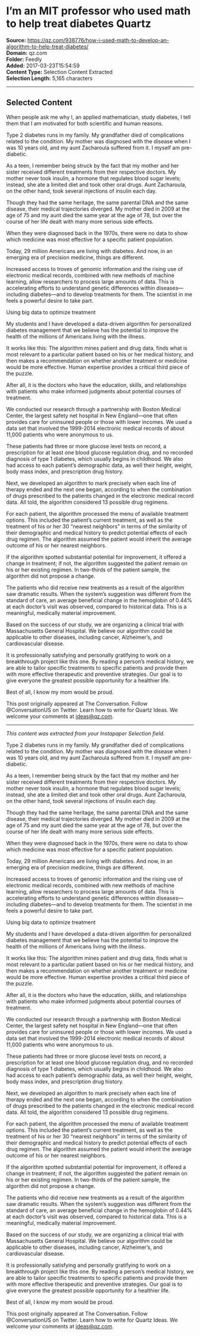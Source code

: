 # I’m an MIT professor who used math to help treat diabetes Quartz

**Source:** https://qz.com/938776/how-i-used-math-to-develop-an-algorithm-to-help-treat-diabetes/  
**Domain:** qz.com  
**Folder:** Feedly  
**Added:** 2017-03-23T15:54:59  
**Content Type:** Selection Content Extracted  
**Selection Length:** 5,165 characters  


---

## Selected Content

When people ask me why I, an applied mathematician, study diabetes, I tell them that I am motivated for both scientific and human reasons.

Type 2 diabetes runs in my family. My grandfather died of complications related to the condition. My mother was diagnosed with the disease when I was 10 years old, and my aunt Zacharoula suffered from it. I myself am pre-diabetic.

As a teen, I remember being struck by the fact that my mother and her sister received different treatments from their respective doctors. My mother never took insulin, a hormone that regulates blood sugar levels; instead, she ate a limited diet and took other oral drugs. Aunt Zacharoula, on the other hand, took several injections of insulin each day.

Though they had the same heritage, the same parental DNA and the same disease, their medical trajectories diverged. My mother died in 2009 at the age of 75 and my aunt died the same year at the age of 78, but over the course of her life dealt with many more serious side effects.

When they were diagnosed back in the 1970s, there were no data to show which medicine was most effective for a specific patient population.

Today, 29 million Americans are living with diabetes. And now, in an emerging era of precision medicine, things are different.

Increased access to troves of genomic information and the rising use of electronic medical records, combined with new methods of machine learning, allow researchers to process large amounts of data. This is accelerating efforts to understand genetic differences within diseases—including diabetes—and to develop treatments for them. The scientist in me feels a powerful desire to take part.

Using big data to optimize treatment

My students and I have developed a data-driven algorithm for personalized diabetes management that we believe has the potential to improve the health of the millions of Americans living with the illness.

It works like this: The algorithm mines patient and drug data, finds what is most relevant to a particular patient based on his or her medical history, and then makes a recommendation on whether another treatment or medicine would be more effective. Human expertise provides a critical third piece of the puzzle.

After all, it is the doctors who have the education, skills, and relationships with patients who make informed judgments about potential courses of treatment.

We conducted our research through a partnership with Boston Medical Center, the largest safety net hospital in New England—one that often provides care for uninsured people or those with lower incomes. We used a data set that involved the 1999-2014 electronic medical records of about 11,000 patients who were anonymous to us.

These patients had three or more glucose level tests on record, a prescription for at least one blood glucose regulation drug, and no recorded diagnosis of type 1 diabetes, which usually begins in childhood. We also had access to each patient’s demographic data, as well their height, weight, body mass index, and prescription drug history.

Next, we developed an algorithm to mark precisely when each line of therapy ended and the next one began, according to when the combination of drugs prescribed to the patients changed in the electronic medical record data. All told, the algorithm considered 13 possible drug regimens.

For each patient, the algorithm processed the menu of available treatment options. This included the patient’s current treatment, as well as the treatment of his or her 30 “nearest neighbors” in terms of the similarity of their demographic and medical history to predict potential effects of each drug regimen. The algorithm assumed the patient would inherit the average outcome of his or her nearest neighbors.

If the algorithm spotted substantial potential for improvement, it offered a change in treatment; if not, the algorithm suggested the patient remain on his or her existing regimen. In two-thirds of the patient sample, the algorithm did not propose a change.

The patients who did receive new treatments as a result of the algorithm saw dramatic results. When the system’s suggestion was different from the standard of care, an average beneficial change in the hemoglobin of 0.44% at each doctor’s visit was observed, compared to historical data. This is a meaningful, medically material improvement.

Based on the success of our study, we are organizing a clinical trial with Massachusetts General Hospital. We believe our algorithm could be applicable to other diseases, including cancer, Alzheimer’s, and cardiovascular disease.

It is professionally satisfying and personally gratifying to work on a breakthrough project like this one. By reading a person’s medical history, we are able to tailor specific treatments to specific patients and provide them with more effective therapeutic and preventive strategies. Our goal is to give everyone the greatest possible opportunity for a healthier life.

Best of all, I know my mom would be proud.

This post originally appeared at The Conversation. Follow @ConversationUS on Twitter. Learn how to write for Quartz Ideas. We welcome your comments at ideas@qz.com.

---

*This content was extracted from your Instapaper Selection field.*

Type 2 diabetes runs in my family. My grandfather died of complications related to the condition. My mother was diagnosed with the disease when I was 10 years old, and my aunt Zacharoula suffered from it. I myself am pre-diabetic.

As a teen, I remember being struck by the fact that my mother and her sister received different treatments from their respective doctors. My mother never took insulin, a hormone that regulates blood sugar levels; instead, she ate a limited diet and took other oral drugs. Aunt Zacharoula, on the other hand, took several injections of insulin each day.

Though they had the same heritage, the same parental DNA and the same disease, their medical trajectories diverged. My mother died in 2009 at the age of 75 and my aunt died the same year at the age of 78, but over the course of her life dealt with many more serious side effects.

When they were diagnosed back in the 1970s, there were no data to show which medicine was most effective for a specific patient population.

Today, 29 million Americans are living with diabetes. And now, in an emerging era of precision medicine, things are different.

Increased access to troves of genomic information and the rising use of electronic medical records, combined with new methods of machine learning, allow researchers to process large amounts of data. This is accelerating efforts to understand genetic differences within diseases—including diabetes—and to develop treatments for them. The scientist in me feels a powerful desire to take part.

Using big data to optimize treatment

My students and I have developed a data-driven algorithm for personalized diabetes management that we believe has the potential to improve the health of the millions of Americans living with the illness.

It works like this: The algorithm mines patient and drug data, finds what is most relevant to a particular patient based on his or her medical history, and then makes a recommendation on whether another treatment or medicine would be more effective. Human expertise provides a critical third piece of the puzzle.

After all, it is the doctors who have the education, skills, and relationships with patients who make informed judgments about potential courses of treatment.

We conducted our research through a partnership with Boston Medical Center, the largest safety net hospital in New England—one that often provides care for uninsured people or those with lower incomes. We used a data set that involved the 1999-2014 electronic medical records of about 11,000 patients who were anonymous to us.

These patients had three or more glucose level tests on record, a prescription for at least one blood glucose regulation drug, and no recorded diagnosis of type 1 diabetes, which usually begins in childhood. We also had access to each patient’s demographic data, as well their height, weight, body mass index, and prescription drug history.

Next, we developed an algorithm to mark precisely when each line of therapy ended and the next one began, according to when the combination of drugs prescribed to the patients changed in the electronic medical record data. All told, the algorithm considered 13 possible drug regimens.

For each patient, the algorithm processed the menu of available treatment options. This included the patient’s current treatment, as well as the treatment of his or her 30 “nearest neighbors” in terms of the similarity of their demographic and medical history to predict potential effects of each drug regimen. The algorithm assumed the patient would inherit the average outcome of his or her nearest neighbors.

If the algorithm spotted substantial potential for improvement, it offered a change in treatment; if not, the algorithm suggested the patient remain on his or her existing regimen. In two-thirds of the patient sample, the algorithm did not propose a change.

The patients who did receive new treatments as a result of the algorithm saw dramatic results. When the system’s suggestion was different from the standard of care, an average beneficial change in the hemoglobin of 0.44% at each doctor’s visit was observed, compared to historical data. This is a meaningful, medically material improvement.

Based on the success of our study, we are organizing a clinical trial with Massachusetts General Hospital. We believe our algorithm could be applicable to other diseases, including cancer, Alzheimer’s, and cardiovascular disease.

It is professionally satisfying and personally gratifying to work on a breakthrough project like this one. By reading a person’s medical history, we are able to tailor specific treatments to specific patients and provide them with more effective therapeutic and preventive strategies. Our goal is to give everyone the greatest possible opportunity for a healthier life.

Best of all, I know my mom would be proud.

This post originally appeared at The Conversation. Follow @ConversationUS on Twitter. Learn how to write for Quartz Ideas. We welcome your comments at ideas@qz.com.
